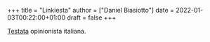 +++
title = "Linkiesta"
author = ["Daniel Biasiotto"]
date = 2022-01-03T00:22:00+01:00
draft = false
+++

[Testata](https://www.linkiesta.it/) opinionista italiana.